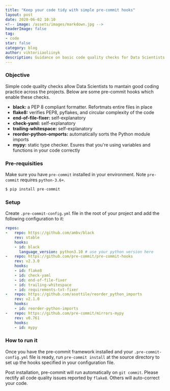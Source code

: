 ```yaml
---
title: "Keep your code tidy with simple pre-commit hooks"
layout: post
date: 2020-06-02 10:10
<!-- image: /assets/images/markdown.jpg -->
headerImage: false
tag:
- code
star: false
category: blog
author: viktoriiaoliinyk
description: Guidance on basic code quality checks for Data Scientists
---
```

### Objective
Simple code quality checks allow Data Scientists to mantain good coding practice across the projects.
Below are some pre-commit hooks which enable these checks.

<ul>
    <li><b>black:</b> a PEP 8 compliant formatter. Refortmats entire files in place</li>
    <li><b>flake8:</b> verifies PEP8, pyflakes, and circular complexity of the code</li>
    <li><b>end-of-file-fixer:</b> self-explanatory</li>
    <li><b>check-yaml:</b> self-explanatory</li>
    <li><b>trailing-whitespace:</b> self-explanatory</li>
    <li><b>reorder-python-omports:</b> automatically sorts the Python module imports</li>
    <li><b>mypy:</b> static type checker. Esures that you're using variables and functions in your code correctly</li>
</ul>

### Pre-requisities
Make sure you have `pre-commit` installed in your environment. Note `pre-commit` requires `python-3.6+`.

```python
$ pip install pre-commit
```

### Setup
Create `.pre-commit-config.yml` file in the root of your project and add the following configuration to it:

```yml
repos:
-   repo: https://github.com/ambv/black
    rev: stable
    hooks:
    - id: black
      language_version: python3.10 # use your python version here
-   repo: https://github.com/pre-commit/pre-commit-hooks
    rev: v2.3.0
    hooks:
    - id: flake8
    - id: check-yaml
    - id: end-of-file-fixer
    - id: trailing-whitespace
    - id: requirements-txt-fixer
-   repo: https://github.com/asottile/reorder_python_imports
    rev: v2.1.0
    hooks:
    - id: reorder-python-imports
-   repo: https://github.com/pre-commit/mirrors-mypy
    rev: v0.761
    hooks:
    - id: mypy
```

### How to run it
Once you have the pre-commit framework installed and your `.pre-commit-config.yml` file is ready, run `pre-commit install` at the source directory to set up the hooks specified in your configuration file.

Post installation, pre-commit will run automatically on `git commit`. 
Please rectify all code quality issues reported by `flake8`. Others will auto-correct your code.


